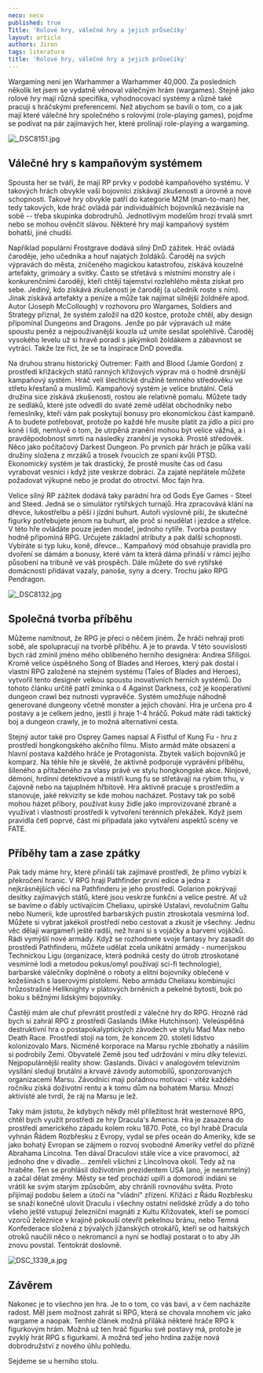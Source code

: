 ```yaml
---
neco: neco
published: true
Title: 'Rolové hry, válečné hry a jejich průsečíky'
layout: article
authors: Jiron
tags: literatura
title: 'Rolové hry, válečné hry a jejich průsečíky'
---
```


Wargaming není jen Warhammer a Warhammer 40,000\. Za posledních několik let jsem se vydatně věnoval válečným hrám (wargames). Stejně jako rolové hry mají různá specifika, vyhodnocovací systémy a různě také pracují s hráčskými preferencemi. Než abychom se bavili o tom, co a jak mají které válečné hry společného s rolovými (role-playing games), pojďme se podívat na pár zajímavých her, které prolínají role-playing a wargaming. 

![_DSC8151.jpg]({{site.baseurl}}/79/_DSC8151.jpg)

## Válečné hry s kampaňovým systémem 

Spousta her se tváří, že mají RP prvky v podobě kampaňového systému. V takových hrách obvykle vaši bojovníci získávají zkušenosti a úrovně a nové schopnosti. Takové hry obvykle patří do kategorie M2M (man-to-man) her, tedy takových, kde hráč ovládá pár individuálních bojovníků nezávisle na sobě -- třeba skupinka dobrodruhů. Jednotlivým modelům hrozí trvalá smrt nebo se mohou ověnčit slávou. Některé hry mají kampaňový systém bohatší, jiné chudší. 

Například populární Frostgrave dodává silný DnD zážitek. Hráč ovládá čaroděje, jeho učedníka a houf najatých žoldáků. Čaroděj na svých výpravách do města, zničeného magickou katastrofou, získává kouzelné artefakty, grimoáry a svitky. Často se střetává s místními monstry ale i konkurenčními čaroději, kteří chtějí tajemství rozlehlého města získat pro sebe. Jediný, kdo získává zkušenosti je čaroděj (a učedník roste s ním). Jinak získává artefakty a peníze a může tak najímat silnější žoldnéře apod. Autor (Joseph McCollough) v rozhovoru pro Wargames, Soldiers and Strategy přiznal, že systém založil na d20 kostce, protože chtěl, aby design připomínal Dungeons and Dragons. Jenže po pár výpravách už máte spoustu peněz a nejpoužívanější kouzla už umíte sesílat spolehlivě. Čaroděj vysokého levelu už si hravě poradí s jakýmkoli žoldákem a zábavnost se vytrácí. Takže lze říct, že se ta inspirace DnD povedla. 

Na druhou stranu historický Outremer: Faith and Blood (Jamie Gordon) z prostředí křižáckých států ranných křížových výprav má o hodně drsnější kampaňový systém. Hráč velí šlechtické družině temného středověku ve střetu křesťanů a muslimů. Kampaňový systém je velice brutální. Celá družina sice získává zkušenosti, rostou ale relativně pomalu. Můžete tady ze sedláků, které jste odvedli do svaté země udělat obchodníky nebo řemeslníky, kteří vám pak poskytují bonusy pro ekonomickou část kampaně. A to budete potřebovat, protože po každé hře musíte platit za jídlo a píci pro koně i lidi, nemluvě o tom, že utrpěná zranění mohou být velice vážná, a i pravděpodobnost smrti na následky zranění je vysoká. Prostě středověk. Něco jako počítačový Darkest Dungeon. Po prvních pár hrách je půlka vaší družiny složena z mrzáků a trosek řvoucích ze spaní kvůli PTSD. Ekonomický systém je tak drastický, že prostě musíte čas od času vyrabovat vesnici i když jste veskrze dobráci. Za zajaté nepřátele můžete požadovat výkupné nebo je prodat do otroctví. Moc fajn hra. 

Velice silný RP zážitek dodává taky parádní hra od Gods Eye Games - Steel and Steed. Jedná se o simulátor rytířských turnajů. Hra zpracovává klání na dřevce, lukostřelbu a pěší i jízdní buhurt. Autoři výslovně píší, že skutečné figurky potřebujete jenom na buhurt, ale proč si neudělat i jezdce a střelce. V této hře ovládáte pouze jeden model, jednoho rytíře. Tvorba postavy hodně připomíná RPG. Určujete základní atributy a pak další schopnosti. Vybíráte si typ luku, koně, dřevce... Kampaňový mód obsahuje pravidla pro dvoření se dámám a bonusy, které vám ta která dáma přináší v rámci jejího působení na tribuně ve váš prospěch. Dále můžete do své rytířské domácnosti přidávat vazaly, panoše, syny a dcery. Trochu jako RPG Pendragon. 

![_DSC8132.jpg]({{site.baseurl}}/79/_DSC8132.jpg)

## Společná tvorba příběhu 

Můžeme namítnout, že RPG je přeci o něčem jiném. Že hráči nehrají proti sobě, ale spolupracují na tvorbě příběhu. A je to pravda. V této souvislosti bych rád zmínil jméno mého oblíbeného herního designéra: Andrea Sfiligoi. Kromě velice úspěšného Song of Blades and Heroes, který pak dostal i vlastní RPG založené na stejném systému (Tales of Blades and Heroes), vytvořil tento designér velkou spoustu inovativních herních systémů. Do tohoto článku určitě patří zmínka o 4 Against Darkness, což je kooperativní dungeon crawl bez nutnosti vypravěče. Systém umožňuje náhodně generované dungeony včetně monster a jejich chování. Hra je určena pro 4 postavy a je celkem jedno, jestli ji hraje 1-4 hráčů. Pokud máte rádi taktický boj a dungeon crawly, je to možná alternativní cesta. 

Stejný autor také pro Osprey Games napsal A Fistful of Kung Fu - hru z prostředí hongkongského akčního filmu. Místo armád máte obsazení a hlavní postava každého hráče je Protagonista. Zbytek vašich bojovníků je komparz. Na téhle hře je skvělé, že aktivně podporuje vyprávění příběhu, šíleného a přitaženého za vlasy právě ve stylu hongkongské akce. Ninjové, démoni, hrdinní detektivové a mistři kung fu se střetávají na rybím trhu, v čajovně nebo na tajuplném hřbitově. Hra aktivně pracuje s prostředím a stanovuje, jaké rekvizity se kde mohou nacházet. Postavy tak po sobě mohou házet příbory, používat kusy židle jako improvizované zbraně a využívat i vlastností prostředí k vytvoření terénních překážek. Když jsem pravidla četl poprvé, část mi připadala jako vytváření aspektů scény ve FATE. 

## Příběhy tam a zase zpátky 

Pak tady máme hry, které přináší tak zajímavé prostředí, že přímo vybízí k překročení hranic. V RPG hraji Pathfinder první edice a jedna z nejkrásnějších věcí na Pathfinderu je jeho prostředí. Golarion pokrývají desítky zajímavých států, které jsou veskrze funkční a velice pestré. Ať už se bavíme o ďábly uctívajícím Cheliaxu, upírské Ustalavi, revolučním Galtu nebo Numerii, kde uprostřed barbarských pustin ztroskotala vesmírná loď. Můžete si vybrat jakékoli prostředí nebo cestovat a zkusit je všechny. Jednu věc dělají wargameři ještě radši, než hraní si s vojáčky a barvení vojáčků. Rádi vymýšlí nové armády. Když se rozhodnete svoje fantasy hry zasadit do prostředí Pathfinderu, můžete udělat zcela unikátní armády - numerijskou Technickou Ligu (organizace, která podniká cesty do útrob ztroskotané vesmírné lodi a metodou pokus/omyl používají sci-fi technologie), barbarské válečníky doplněné o roboty a elitní bojovníky oblečené v kožešinách s laserovými pistolemi. Nebo armádu Cheliaxu kombinující hrůzostrašné Hellknighty v plátových brněních a pekelné bytosti, bok po boku s běžnými lidskými bojovníky. 

Častěji mám ale chuť převrátit prostředí z válečné hry do RPG. Hrozně rád bych si zahrál RPG z prostředí Gaslands (Mike Hutchinson). Veleúspěšná destruktivní hra o postapokalyptických závodech ve stylu Mad Max nebo Death Race. Prostředí stojí na tom, že koncem 20\. století lidstvo kolonizovalo Mars. Nicméně korporace na Marsu rychle zbohatly a násilím si podrobily Zemi. Obyvatelé Země jsou teď udržováni v míru díky televizi. Nejpopulárnější reality show: Gaslands. Diváci v analogovém televizním vysílání sledují brutální a krvavé závody automobilů, sponzorovaných organizacemi Marsu. Závodníci mají pořádnou motivaci - vítěz každého ročníku získá doživotní rentu a k tomu dům na bohatém Marsu. Mnozí aktivisté ale tvrdí, že ráj na Marsu je lež. 

Taky mám jistotu, že kdybych někdy měl příležitost hrát westernové RPG, chtěl bych využít prostředí ze hry Dracula's America. Hra je zasazena do prostředí amerického západu kolem roku 1870\. Poté, co byl hrabě Dracula vyhnán Řádem Rozbřesku z Evropy, vydal se přes oceán do Ameriky, kde se jako bohatý Evropan se zájmem o rozvoj svobodné Ameriky vetřel do přízně Abrahama Lincolna. Ten dával Draculovi stále více a více pravomocí, až jednoho dne v divadle... zemřeli všichni z Lincolnova okolí. Tedy až na hraběte. Ten se prohlásil doživotním prezidentem USA (ano, je nesmrtelný) a začal dělat změny. Městy se teď prochází upíři a domorodí indiáni se vrátili ke svým starým způsobům, aby chránili rovnováhu světa. Proto přijímají podobu šelem a útočí na "vládní" zřízení. Křižáci z Řádu Rozbřesku se snaží konečně ulovit Draculu i všechny ostatní nelidské zrůdy a do toho všeho ještě vstupují železniční magnáti z Kultu Křižovatek, kteří se pomocí vzorců železnice v krajině pokouší otevřít pekelnou bránu, nebo Temná Konfederace složená z bývalých jižanských otrokářů, kteří se od haitských otroků naučili něco o nekromancii a nyní se hodlají postarat o to aby Jih znovu povstal. Tentokrát doslovně. 

![DSC_1339_a.jpg]({{site.baseurl}}/79/DSC_1339_a.jpg)

## Závěrem 

Nakonec je to všechno jen hra. Je to o tom, co vás baví, a v čem nacházíte radost. Měl jsem možnost zahrát si RPG, která se chovala mnohem víc jako wargame a naopak. Tenhle článek možná přiláká některé hráče RPG k figurkovým hrám. Možná už ten hráč figurku své postavy má, protože je zvyklý hrát RPG s figurkami. A možná teď jeho hrdina zažije nová dobrodružství z nového úhlu pohledu. 

Sejdeme se u herního stolu.
